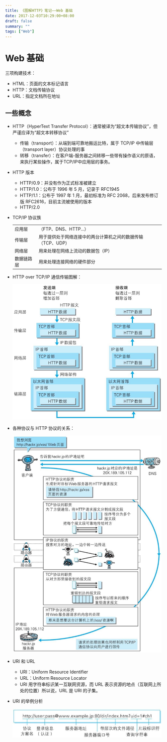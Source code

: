```yaml
---
title: 《图解HTTP》笔记——Web 基础
date: 2017-12-03T10:29:00+08:00
draft: false
summary: ""
tags: ["Web"]
---
```


# Web 基础

三项构建技术：
* HTML：页面的文本标记语言
* HTTP：文档传输协议
* URL：指定文档所在地址

## 一些概念

* HTTP（HyperText Transfer Protocol）：通常被译为“超文本传输协议”，但严谨应译为“超文本转移协议”
    * 传输（transport）：从端到端可靠地搬运比特，属于 TCP/IP 中传输层（transport layer）协议处理的事
    * 转移（transfer）：在客户端-服务器之间转移一些带有操作语义的原语，来执行某些操作，属于TCP/IP中应用层的事务。

* HTTP 版本
    * HTTP/0.9：并没有作为正式标准被建立
    * HTTP/1.0：公布于 1996 年 5 月，记录于 RFC1945
    * HTTP/1.1：公布于 1997 年 1 月，最初标准为 RFC 2068，后来发布修订版 RFC2616，目前主流被使用的版本
    * HTTP/2.0

* TCP/IP 协议族

    |||
    |-|-|
    |应用层|（FTP、DNS、HTTP...）
    |传输层|用于提供处于网络连接中的两台计算机之间的数据传输（TCP、UDP）|
    |网络层|用来处理在网络上流动的数据包（IP）|
    |数据链路层|用来处理连接网络的硬件部分|

* HTTP over TCP/IP 通信传输图解：

    ![http-over-tcp-ip](./resources/1104579-20171203102739226-772718691.jpg)

* 各种协议与 HTTP 协议的关系：

    ![http-and-other-protocols](./resources/1104579-20171203102657319-1819007375.jpg)

* URI 和 URL
    * URI：Uniform Resource Identifier
    * URL：Uniform Resource Locator
    * URI 用字符串标识某一互联网资源，而 URL 表示资源的地点（互联网上所处的位置）所以说，URL 是 URI 的子集。

* URI 的举例分析

    ![uri-example](./resources/1104579-20171203102808601-1312573802.jpg)